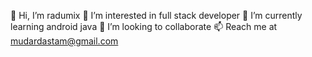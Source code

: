 👋 Hi, I’m radumix
👀 I’m interested in full stack developer
🌱 I’m currently learning android java
💞️ I’m looking to collaborate
📫 Reach me at mudardastam@gmail.com


